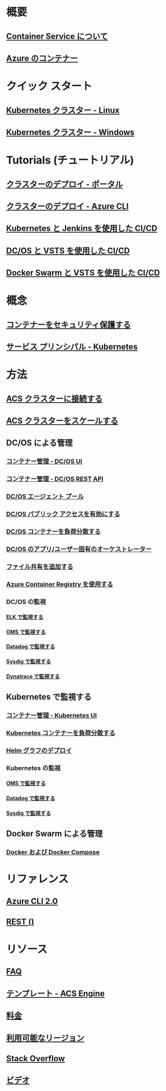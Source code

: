 # 概要
## [Container Service について](container-service-intro.md)
## [Azure のコンテナー](../virtual-machines/linux/containers.md?toc=%2fazure%2fcontainer-service%2ftoc.json)

# クイック スタート
## [Kubernetes クラスター - Linux](container-service-kubernetes-walkthrough.md)
## [Kubernetes クラスター - Windows](container-service-kubernetes-windows-walkthrough.md)

# Tutorials (チュートリアル)
## [クラスターのデプロイ - ポータル](container-service-deployment.md)
## [クラスターのデプロイ - Azure CLI](container-service-create-acs-cluster-cli.md)
## [Kubernetes と Jenkins を使用した CI/CD](container-service-kubernetes-jenkins.md)
## [DC/OS と VSTS を使用した CI/CD](container-service-setup-ci-cd.md)
## [Docker Swarm と VSTS を使用した CI/CD](container-service-docker-swarm-setup-ci-cd.md)

# 概念
## [コンテナーをセキュリティ保護する](container-service-security.md)
## [サービス プリンシパル - Kubernetes](container-service-kubernetes-service-principal.md)

# 方法
## [ACS クラスターに接続する](container-service-connect.md)
## [ACS クラスターをスケールする](container-service-scale.md)
## DC/OS による管理
### [コンテナー管理 - DC/OS UI](container-service-mesos-marathon-ui.md)
### [コンテナー管理 - DC/OS REST API](container-service-mesos-marathon-rest.md)
### [DC/OS エージェント プール](container-service-dcos-agents.md)
### [DC/OS パブリック アクセスを有効にする](container-service-enable-public-access.md)
### [DC/OS コンテナーを負荷分散する](container-service-load-balancing.md)
### [DC/OS のアプリ/ユーザー固有のオーケストレーター](container-service-application-specific-marathon.md)
### [ファイル共有を追加する](container-service-dcos-fileshare.md)
### [Azure Container Registry を使用する](container-service-dcos-acr.md)
### DC/OS の監視
#### [ELK で監視する](container-service-monitoring-elk.md)
#### [OMS で監視する](container-service-monitoring-oms.md)
#### [Datadog で監視する](container-service-monitoring.md)
#### [Sysdig で監視する](container-service-monitoring-sysdig.md)
#### [Dynatrace で監視する](container-service-monitoring-dynatrace.md)
## Kubernetes で監視する
### [コンテナー管理 - Kubernetes UI](container-service-kubernetes-ui.md)
### [Kubernetes コンテナーを負荷分散する](container-service-kubernetes-load-balancing.md)
### [Helm グラフのデプロイ](container-service-kubernetes-helm.md)
### Kubernetes の監視
#### [OMS で監視する](container-service-kubernetes-oms.md)
#### [Datadog で監視する](container-service-kubernetes-datadog.md)
#### [Sysdig で監視する](container-service-kubernetes-sysdig.md)
## Docker Swarm による管理
### [Docker および Docker Compose](container-service-docker-swarm.md)

# リファレンス
## [Azure CLI 2.0](/cli/azure/acs)
## [REST ()](/rest/api/compute/containerservices)

# リソース
## [FAQ](container-service-faq.md)
## [テンプレート - ACS Engine](https://github.com/Azure/acs-engine)
## [料金](https://azure.microsoft.com/pricing/details/container-service/)
## [利用可能なリージョン](https://azure.microsoft.com/regions/services/)
## [Stack Overflow](http://stackoverflow.com/questions/tagged/azure-container-service)
## [ビデオ](https://azure.microsoft.com/resources/videos/index/?services=container-service&sort=newest)
